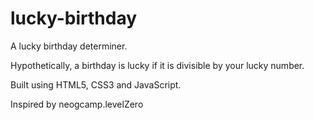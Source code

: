 # lucky-birthday
A lucky birthday determiner. 

Hypothetically, a birthday is lucky if it is divisible by your lucky number.

Built using HTML5, CSS3 and JavaScript.

Inspired by neogcamp.levelZero
